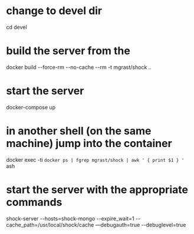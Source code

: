 

# change to devel dir
cd devel


# build the server from the
docker build --force-rm --no-cache --rm -t mgrast/shock ..


# start the server
docker-compose up


# in another shell (on the same machine) jump into the container
docker exec -ti `docker ps | fgrep mgrast/shock | awk ' { print $1 } ' ` ash

# start the server with the appropriate commands
shock-server --hosts=shock-mongo --expire_wait=1 --cache_path=/usr/local/shock/cache —debugauth=true --debuglevel=true
